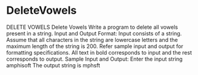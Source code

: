# DeleteVowels
DELETE VOWELS Delete Vowels  Write a program to delete all vowels present in a string.     Input and Output Format:  Input consists of a string. Assume that all characters in the string are lowercase letters and the maximum length of the string is 200.  Refer sample input and output for formatting specifications.  All text in bold corresponds to input and the rest corresponds to output.     Sample Input and Output:  Enter the input string  amphisoft  The output string is mphsft
